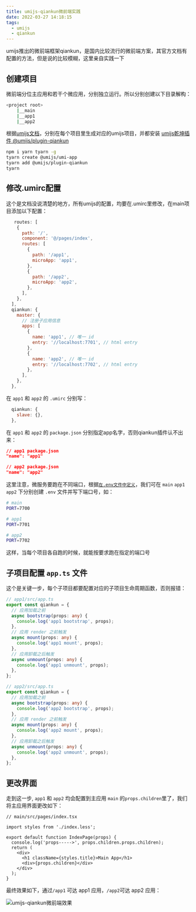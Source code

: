 ```yaml
---
title: umijs-qiankun微前端实践
date: 2022-03-27 14:18:15
tags:
  - umijs
  - qiankun
---
```


umijs推出的微前端框架qiankun，是国内比较流行的微前端方案，其官方文档有配置的方法，但是说的比较模糊，这里亲自实践一下

<!-- more -->

## 创建项目

微前端分位主应用和若干个微应用，分别独立运行。所以分别创建以下目录解构：

```bash
<project root>
    |__main
    |__app1
    |__app2
```

根据[umijs文档](https://umijs.org/zh-CN/docs/getting-started)，分别在每个项目里生成对应的umijs项目，并都安装
[umijs乾坤插件 @umijs/plugin-qiankun](https://umijs.org/zh-CN/plugins/plugin-qiankun)

```bash
npm i yarn tyarn -g
tyarn create @umijs/umi-app
tyarn add @umijs/plugin-qiankun
tyarn
```

## 修改.umirc配置

这个是文档没说清楚的地方，所有umijs的配置，均要在.umirc里修改，在main项目添加以下配置：

```javascript
   routes: [
    {
      path: '/',
      component: '@/pages/index',
      routes: [
        {
          path: '/app1',
          microApp: 'app1',
        },
        {
          path: '/app2',
          microApp: 'app2',
        },
      ],
    },
  ],
  qiankun: {
    master: {
      // 注册子应用信息
      apps: [
        {
          name: 'app1', // 唯一 id
          entry: '//localhost:7701', // html entry
        },
        {
          name: 'app2', // 唯一 id
          entry: '//localhost:7702', // html entry
        },
      ],
    },
  },
```

在 `app1` 和 `app2` 的 `.umirc` 分别写：

```js
  qiankun: {
    slave: {},
  },
```

在 `app1` 和 `app2` 的 `package.json` 分别指定app名字，否则qiankun插件认不出来：

```json
// app1 package.json 
"name": "app1"

// app2 package.json 
"name": "app2"
```

这里注意，微服务要跑在不同端口，根据[`在.env文件中定义`](https://umijs.org/zh-CN/docs/env-variables#%E5%9C%A8-env-%E6%96%87%E4%BB%B6%E4%B8%AD%E5%AE%9A%E4%B9%89)，我们可在 `main` `app1` `app2` 下分别创建 `.env` 文件并写下端口号，如：

```bash
# main
PORT=7700

# app1
PORT=7701

# app2
PORT=7702
```

这样，当每个项目各自跑的时候，就能按要求跑在指定的端口号

## 子项目配置 `app.ts` 文件

这个是关键一步，每个子项目都要配置对应的子项目生命周期函数，否则报错：

```ts
// app1/src/app.ts
export const qiankun = {
  // 应用加载之前
  async bootstrap(props: any) {
    console.log('app1 bootstrap', props);
  },
  // 应用 render 之前触发
  async mount(props: any) {
    console.log('app1 mount', props);
  },
  // 应用卸载之后触发
  async unmount(props: any) {
    console.log('app1 unmount', props);
  },
};

// app2/src/app.ts
export const qiankun = {
  // 应用加载之前
  async bootstrap(props: any) {
    console.log('app2 bootstrap', props);
  },
  // 应用 render 之前触发
  async mount(props: any) {
    console.log('app2 mount', props);
  },
  // 应用卸载之后触发
  async unmount(props: any) {
    console.log('app2 unmount', props);
  },
};
```

## 更改界面

走到这一步, `app1` 和 `app2` 均会配置到主应用 `main` 的`props.children`里了，我们将主应用界面更改如下：

```tsx
// main/src/pages/index.tsx

import styles from './index.less';

export default function IndexPage(props) {
  console.log('props----->', props.children.props.children);
  return (
    <div>
      <h1 className={styles.title}>Main App</h1>
      <div>{props.children}</div>
    </div>
  );
}
```

最终效果如下，通过`/app1` 可达 app1 应用，`/app2`可达 app2 应用：

![umijs-qiankun微前端效果](https://cdn.jsdelivr.net/gh/ys558/my-blog-imgs@1.50/articles/umijs-qiankun微前端实践.png)

